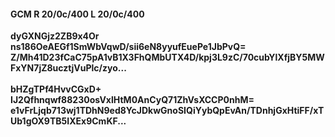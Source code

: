 #### GCM R 20/0c/400 L 20/0c/400
**dyGXNGjz2ZB9x4Or**<br/>**ns186OeAEGf1SmWbVqwD/sii6eN8yyufEuePe1JbPvQ=**<br/>**Z/Mh41D23fCaC75pA1vB1X3FhQMbUTX4D/kpj3L9zC/70cubYlXfjBY5MWFxYN7jZ8ucztjVuPlc/zyo...**<br/><br/>
**bHZgTPf4HvvCGxD+**<br/>**IJ2Qfhnqwf88230osVxlHtM0AnCyQ71ZhVsXCCP0nhM=**<br/>**e1vFrLjqb713wj1TDhN9ed8YcJDkwGnoSIQiYybQpEvAn/TDnhjGxHtiFF/xTUb1gOX9TB5IXEx9CmKF...**